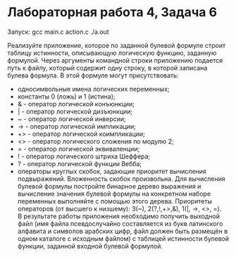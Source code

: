 # Лабораторная работа 4, Задача 6

Запуск: gcc main.c action.c 
./a.out  

Реализуйте приложение, которое по заданной булевой формуле строит таблицу
истинности, описывающую логическую функцию, заданную формулой. Через
аргументы командной строки приложению подается путь к файлу, который содержит
одну строку, в которой записана булева формула. В этой формуле могут
присутствовать:  
- односимвольные имена логических переменных;  
- константы 0 (ложь) и 1 (истина);  
- & - оператор логической конъюнкции;  
- | - оператор логической дизъюнкции;  
- ~ - оператор логической инверсии;  
- -> - оператор логической импликации;  
- +> - оператор логической коимпликации;  
- <> - оператор логического сложения по модулю 2;  
- = - оператор логической эквиваленции;  
- ! - оператор логического штриха Шеффера;  
- ? - оператор логической функции Вебба;  
- операторы круглых скобок, задающие приоритет вычисления подвыражений.
Вложенность скобок произвольна. Для вычисления булевой формулы постройте
бинарное дерево выражения и вычисление значения булевой формулы на конкретном
наборе переменных выполняйте с помощью этого дерева. Приоритеты операторов (от
высшего к низшему): 3(~), 2(?,!,+>,&), 1(|, ->, <>, =).  
В результате работы приложения необходимо получить выходной файл (имя файла
псевдослучайно составляется из букв латинского алфавита и символов арабских цифр,
файл должен быть размещён в одном каталоге с исходным файлом) с таблицей
истинности булевой функции, заданной входной булевой формулой.